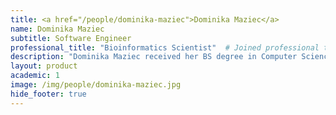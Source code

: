 ```yaml
---
title: <a href="/people/dominika-maziec">Dominika Maziec</a>
name: Dominika Maziec
subtitle: Software Engineer
professional_title: "Bioinformatics Scientist"  # Joined professional titles
description: "Dominika Maziec received her BS degree in Computer Science at the Warsaw University of Technology in 2021. Dominika currently works in Park Lab, where she focuses on the implementation of systems for identification and interpretation of genetic variants within the Clinical Genome Analysis Platform (CGAP)."
layout: product
academic: 1
image: /img/people/dominika-maziec.jpg
hide_footer: true
---
```

